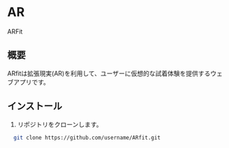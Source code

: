 # AR
ARFit

## 概要
ARfitは拡張現実(AR)を利用して、ユーザーに仮想的な試着体験を提供するウェブアプリです。


## インストール
1. リポジトリをクローンします。
 ```bash
   git clone https://github.com/username/ARfit.git
